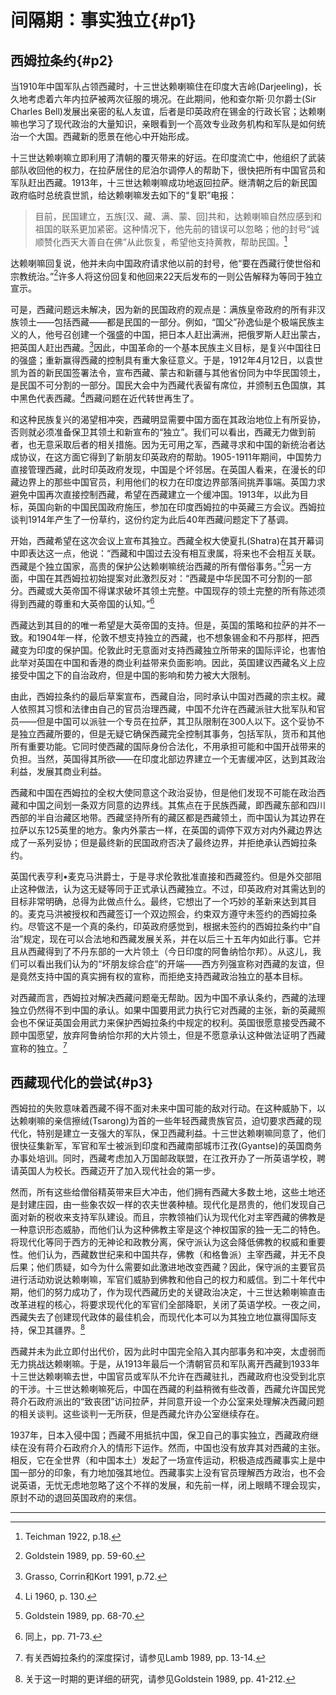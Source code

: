 # 间隔期：事实独立{#p1}
## 西姆拉条约{#p2}
当1910年中国军队占领西藏时，十三世达赖喇嘛住在印度大吉岭(Darjeeling)，长久地考虑着六年内拉萨被两次征服的境况。在此期间，他和查尔斯·贝尔爵士(Sir Charles Bell)发展出亲密的私人友谊，后者是印英政府在锡金的行政长官；达赖喇嘛也学习了现代政治的大量知识，亲眼看到一个高效专业政务机构和军队是如何统治一个大国。西藏新的愿景在他心中开始形成。

十三世达赖喇嘛立即利用了清朝的覆灭带来的好运。在印度流亡中，他组织了武装部队收回他的权力，在拉萨居住的尼泊尔调停人的帮助下，很快把所有中国官员和军队赶出西藏。1913年，十三世达赖喇嘛成功地返回拉萨。继清朝之后的新民国政府临时总统袁世凯，给达赖喇嘛发去如下的“复职”电报：
>目前，民国建立，五族[汉、藏、满、蒙、回]共和，达赖喇嘛自然应感到和祖国的联系更加紧密。这种情况下，他先前的错误可以忽略；他的封号“诚顺赞化西天大善自在佛”从此恢复，希望他支持黄教，帮助民国。[^1]

达赖喇嘛回复说，他并未向中国政府请求他以前的封号，他“要在西藏行使世俗和宗教统治。”[^2]许多人将这份回复和他回来22天后发布的一则公告解释为等同于独立宣示。

可是，西藏问题远未解决，因为新的民国政府的观点是：满族皇帝政府的所有非汉族领土——包括西藏——都是民国的一部分。例如，“国父”孙逸仙是个极端民族主义的人，他号召创建一个强盛的中国，把日本人赶出满洲，把俄罗斯人赶出蒙古，把英国人赶出西藏。[^3]因此，中国革命的一个基本民族主义目标，是复兴中国往日的强盛；重新赢得西藏的控制具有重大象征意义。于是，1912年4月12日，以袁世凯为首的新民国签署法令，宣布西藏、蒙古和新疆与其他省份同为中华民国领土，是民国不可分割的一部分。国民大会中为西藏代表留有席位，并颁制五色国旗，其中黑色代表西藏。[^4]西藏问题在近代转世再生了。

和这种民族复兴的渴望相冲突，西藏明显需要中国方面在其政治地位上有所妥协，否则就必须准备保卫其领土和新宣布的“独立”。我们可以看出，西藏无力做到前者，也无意采取后者的相关措施。因为无可用之军，西藏寻求和中国的新统治者达成协议，在这方面它得到了新朋友印英政府的帮助。1905-1911年期间，中国势力直接管理西藏，此时印英政府发现，中国是个坏邻居。在英国人看来，在漫长的印藏边界上的那些中国官员，利用他们的权力在印度边界部落间挑弄事端。英国力求避免中国再次直接控制西藏，希望在西藏建立一个缓冲国。1913年，以此为目标，英国向新的中国民国政府施压，参加在印度西姆拉的中英藏三方会议。西姆拉谈判1914年产生了一份草约，这份约定为此后40年西藏问题定下了基调。

开始，西藏希望在这次会议上宣布其独立。西藏全权大使夏扎(Shatra)在其开幕词中即表达这一点，他说：“西藏和中国过去没有相互隶属，将来也不会相互关联。西藏是个独立国家，高贵的保护公达赖喇嘛统治西藏的所有僧俗事务。”[^5]另一方面，中国在其西姆拉初始提案对此激烈反对：“西藏是中华民国不可分割的一部分。西藏或大英帝国不得谋求破坏其领土完整。中国现存的领土完整的所有陈述须得到西藏的尊重和大英帝国的认知。”[^6]

西藏达到其目的的唯一希望是大英帝国的支持。但是，英国的策略和拉萨的并不一致。和1904年一样，伦敦不想支持独立的西藏，也不想象锡金和不丹那样，把西藏变为印度的保护国。伦敦此时无意面对支持西藏独立所带来的国际评论，也害怕此举对英国在中国和香港的商业利益带来负面影响。因此，英国建议西藏名义上应接受中国之下的自治政府，但是中国的影响和势力被大大限制。

由此，西姆拉条约的最后草案宣布，西藏自治，同时承认中国对西藏的宗主权。藏人依照其习惯和法律由自己的官员治理西藏，中国不允许在西藏派驻大批军队和官员——但是中国可以派驻一个专员在拉萨，其卫队限制在300人以下。这个妥协不是独立西藏所要的，但是无疑它确保西藏完全控制其事务，包括军队，货币和其他所有重要功能。它同时使西藏的国际身份合法化，不用承担可能和中国开战带来的负担。当然，英国得其所欲——在印度北部边界建立一个无害缓冲区，达到其政治利益，发展其商业利益。

西藏和中国在西姆拉的全权大使同意这个政治妥协，但是他们发现不可能在政治西藏和中国之间划一条双方同意的边界线。其焦点在于民族西藏，即西藏东部和四川西部的半自治藏区地带。西藏坚持所有的藏区都是西藏领土，而中国认为其边界在拉萨以东125英里的地方。象内外蒙古一样，在英国的调停下双方对内外藏边界达成了一系列妥协；但是最终新的民国政府否决了最终边界，并拒绝承认西姆拉条约。

英国代表亨利•麦克马洪爵士，于是寻求伦敦批准直接和西藏签约。但是外交部阻止这种做法，认为这无疑等同于正式承认西藏独立。不过，印英政府对其需达到的目标非常明确，总得为此做点什么。最终，它想出了一个巧妙的革新来达到其目的。麦克马洪被授权和西藏签订一个双边照会，约束双方遵守未签约的西姆拉条约。尽管这不是一个真的条约，印英政府感觉到，根据未签约的西姆拉条约中“自治”规定，现在可以合法地和西藏发展关系，并在以后三十五年内如此行事。它并且从西藏得到了不丹东部的一大片领土（今日印度的阿鲁纳恰尔邦）。从这儿，我们可以看出我们认为的“坏朋友综合症”的开端——西方列强宣称对西藏的友谊，但是竟然支持中国的真实拥有权的宣称，而拒绝支持西藏政治独立的基本目标。

对西藏而言，西姆拉对解决西藏问题毫无帮助。因为中国不承认条约，西藏的法理独立仍然得不到中国的承认。如果中国要用武力执行它对西藏的主张，新的英藏照会也不保证英国会用武力来保护西姆拉条约中规定的权利。英国很愿意接受西藏不顾中国愿望，放弃阿鲁纳恰尔邦的大片领土，但是不愿意承认这种做法证明了西藏宣称的独立。[^7]

## 西藏现代化的尝试{#p3}
西姆拉的失败意味着西藏不得不面对未来中国可能的敌对行动。在这种威胁下，以达赖喇嘛的亲信擦绒(Tsarong)为首的一些年轻西藏贵族官员，迫切要求西藏的现代化，特别是建立一支强大的军队，保卫西藏利益。十三世达赖喇嘛同意了，他们很快征集新军，军官和军士被派到印度和西藏南部城市江孜(Gyantse)的英国商务办事处培训。同时，西藏考虑加入万国邮政联盟，在江孜开办了一所英语学校，聘请英国人为校长。西藏迈开了加入现代社会的第一步。

然而，所有这些给僧俗精英带来巨大冲击，他们拥有西藏大多数土地，这些土地还是封建庄园，由一些象农奴一样的农夫世袭种植。现代化是昂贵的，他们发现自己面对新的税收来支持军队建设。而且，宗教领袖们认为现代化对主宰西藏的佛教是一种意识形态威胁，而他们认为这种佛教主宰是这个神权国家的独一无二的特色。将现代化等同于西方的无神论和政教分离，保守派认为这会降低佛教的权威和重要性。他们认为，西藏数世纪来和中国共存，佛教（和格鲁派）主宰西藏，并无不良后果；他们质疑，如今为什么需要如此激进地改变西藏？因此，保守派的主要官员进行活动劝说达赖喇嘛，军官们威胁到佛教和他自己的权力和威信。到二十年代中期，他们的努力成功了，作为现代西藏历史的关键政治决定，十三世达赖喇嘛直击改革进程的核心，将要求现代化的军官们全部降职，关闭了英语学校。一夜之间，西藏失去了创建现代政体的最佳机会，而现代化本可以为其独立地位赢得国际支持，保卫其疆界。[^8]

西藏并未为此立即付出代价，因为此时中国完全陷入其内部事务和冲突，太虚弱而无力挑战达赖喇嘛。于是，从1913年最后一个清朝官员和军队离开西藏到1933年十三世达赖喇嘛去世，中国官员或军队不允许在西藏驻扎，西藏政府也没受到北京的干涉。十三世达赖喇嘛死后，中国在西藏的利益稍微有些改善，西藏允许国民党蒋介石政府派出的“致丧团”访问拉萨，并同意开设一个办公室来处理解决西藏问题的相关谈判。这些谈判一无所获，但是西藏允许办公室继续存在。

1937年，日本入侵中国；西藏不用抵抗中国，保卫自己的事实独立，西藏政府继续在没有蒋介石政府介入的情形下运作。然而，中国也没有放弃其对西藏的主张。相反，它在全世界（和中国本土）发起了一场宣传运动，积极造成西藏事实上是中国一部分的印象，有力地加强其地位。西藏事实上没有官员理解西方政治，也不会说英语，无忧无虑地忽略了这个不祥的发展，和先前一样，闭上眼睛不理会现实，原封不动的退回英国政府的来信。

---
[^1]: Teichman 1922, p.18. 
[^2]: Goldstein 1989, pp. 59-60. 
[^3]: Grasso, Corrin和Kort 1991, p.72. 
[^4]: Li 1960, p. 130. 
[^5]: Goldstein 1989, pp. 68-70. 
[^6]: 同上，pp. 71-73. 
[^7]: 有关西姆拉条约的深度探讨，请参见Lamb 1989, pp. 13-14. 
[^8]: 关于这一时期的更详细的研究，请参见Goldstein 1989, pp. 41-212. 